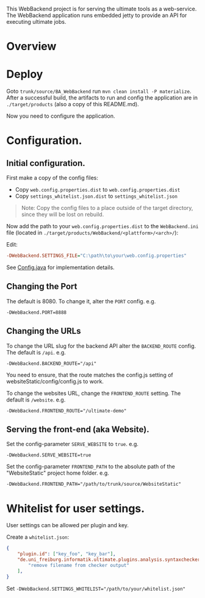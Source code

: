 This WebBackend project is for serving the ultimate tools as a web-service.
The WebBackend application runs embedded jetty to provide an API for executing ultimate jobs.

# Overview


# Deploy
Goto `trunk/source/BA_WebBackend` run `mvn clean install -P materialize`. 
After a successful build, the artifacts to run and config the application are in `./target/products` (also  a copy of this README.md).

Now you need to configure the application.

# Configuration.
## Initial configuration.
First make a copy of the config files:

* Copy `web.config.properties.dist` to `web.config.properties.dist`
* Copy `settings_whitelist.json.dist` to `settings_whitelist.json`

> Note: Copy the config files to a place outside of the target directory, since they will be lost on rebuild.

Now add the path to your `web.config.properties.dist` to the `WebBackend.ini` file (located in `./target/products/WebBackend/<plattform>/<arch>/`):

Edit:
```ini
-DWebBackend.SETTINGS_FILE="C:\path\to\your\web.config.properties"

```


See [Config.java](./src/de/uni_freiburg/informatik/ultimate/web/backend/Config.java) for implementation details.

## Changing the Port
The default is 8080. To change it, alter the `PORT` config. e.g.

    -DWebBackend.PORT=8888

## Changing the URLs
To change the URL slug for the backend API alter the `BACKEND_ROUTE` config. The default is `/api`. e.g.

    -DWebBackend.BACKEND_ROUTE="/api"

You need to ensure, that the route matches the config.js setting of websiteStatic/config/config.js to work.

To change the websites URL, change the `FRONTEND_ROUTE` setting. The default is `/website`. e.g.

    -DWebBackend.FRONTEND_ROUTE="/ultimate-demo"

## Serving the front-end (aka Website).
Set the config-parameter `SERVE_WEBSITE` to `true`. e.g.

    -DWebBackend.SERVE_WEBSITE=true

Set the config-parameter `FRONTEND_PATH` to the absolute path of the "WebsiteStatic" project home folder. e.g.

    -DWebBackend.FRONTEND_PATH="/path/to/trunk/source/WebsiteStatic"

# Whitelist for user settings.
User settings can be allowed per plugin and key.

Create a `whitelist.json`:

```json
{
	"plugin.id": ["key_foo", "key_bar"],
	"de.uni_freiburg.informatik.ultimate.plugins.analysis.syntaxchecker": [
		"remove filename from checker output"
	],
}
```

Set `-DWebBackend.SETTINGS_WHITELIST="/path/to/your/whitelist.json"`